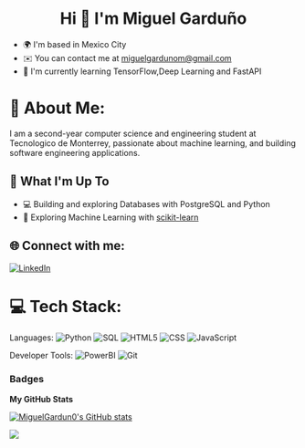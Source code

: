 <h1 align="center">Hi 👋 I'm Miguel Garduño</h1>

* 🌍  I'm based in Mexico City
* ✉️  You can contact me at [miguelgardunom@gmail.com](mailto:miguelgardunom@gmail.com)
* 🧠  I'm currently learning TensorFlow,Deep Learning and FastAPI

# 💫 About Me:
I am a second-year computer science and engineering student at Tecnologico de Monterrey, passionate about machine learning, and building software engineering applications.

## 🚀 What I'm Up To

- 💻 Building and exploring Databases with PostgreSQL and Python
- 🤖 Exploring Machine Learning with [scikit-learn](https://scikit-learn.org/)



## 🌐 Connect with me:
[![LinkedIn](https://img.shields.io/badge/LinkedIn-%230077B5.svg?logo=linkedin&logoColor=white)]([(https://www.linkedin.com/in/miguel-garduño-365240313)])



# 💻 Tech Stack:
Languages: 
![Python](https://img.shields.io/badge/python-%233776AB.svg?style=for-the-badge&logo=python&logoColor=white) 
![SQL](https://img.shields.io/badge/sql-%2307405e.svg?style=for-the-badge&logo=postgresql&logoColor=white) 
![HTML5](https://img.shields.io/badge/html5-%23E34F26.svg?style=for-the-badge&logo=html5&logoColor=white) 
![CSS](https://img.shields.io/badge/css-%231572B6.svg?style=for-the-badge&logo=css3&logoColor=white) 
![JavaScript](https://img.shields.io/badge/javascript-%23323330.svg?style=for-the-badge&logo=javascript&logoColor=%23F7DF1E) 


Developer Tools: 
![PowerBI](https://img.shields.io/badge/PowerBI-F2C811?style=for-the-badge&logo=powerbi&logoColor=black) 
![Git](https://img.shields.io/badge/git-%23F05033.svg?style=for-the-badge&logo=git&logoColor=white)

### Badges

<b>My GitHub Stats</b>

<a href="http://www.github.com/MiguelGardun0"><img src="https://github-readme-stats.vercel.app/api?username=MiguelGardun0&show_icons=true&hide=&count_private=true&title_color=0891b2&text_color=ffffff&icon_color=0891b2&bg_color=1c1917&hide_border=true&show_icons=true" alt="MiguelGardun0's GitHub stats" /></a>

<a href="http://www.github.com/MiguelGardun0"><img src="https://github-readme-streak-stats.herokuapp.com/?user=MiguelGardun0&stroke=ffffff&background=1c1917&ring=0891b2&fire=0891b2&currStreakNum=ffffff&currStreakLabel=0891b2&sideNums=ffffff&sideLabels=ffffff&dates=ffffff&hide_border=true" /></a>

